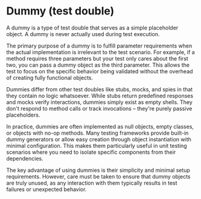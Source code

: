 # Dummy (test double)

A dummy is a type of test double that serves as a simple placeholder object. A dummy is never actually used during test execution. 

The primary purpose of a dummy is to fulfill parameter requirements when the actual implementation is irrelevant to the test scenario. For example, if a method requires three parameters but your test only cares about the first two, you can pass a dummy object as the third parameter. This allows the test to focus on the specific behavior being validated without the overhead of creating fully functional objects.

Dummies differ from other test doubles like stubs, mocks, and spies in that they contain no logic whatsoever. While stubs return predefined responses and mocks verify interactions, dummies simply exist as empty shells. They don't respond to method calls or track invocations – they're purely passive placeholders.

In practice, dummies are often implemented as null objects, empty classes, or objects with no-op methods. Many testing frameworks provide built-in dummy generators or allow easy creation through object instantiation with minimal configuration. This makes them particularly useful in unit testing scenarios where you need to isolate specific components from their dependencies.

The key advantage of using dummies is their simplicity and minimal setup requirements. However, care must be taken to ensure that dummy objects are truly unused, as any interaction with them typically results in test failures or unexpected behavior.
